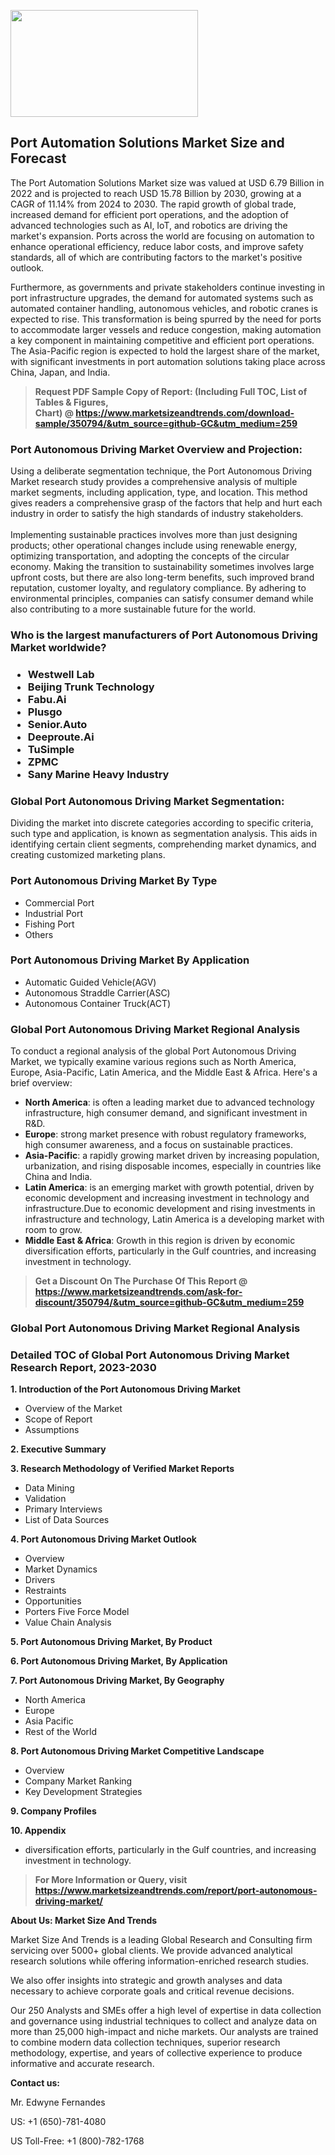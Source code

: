 <p><img class="alignnone size-medium wp-image-20088" src="https://ffe5etoiles.com/wp-content/uploads/2024/12/MST1-300x171.png" alt="" width="300" height="171" /></p><h2>Port Automation Solutions Market Size and Forecast</h2><p>The Port Automation Solutions Market size was valued at USD 6.79 Billion in 2022 and is projected to reach USD 15.78 Billion by 2030, growing at a CAGR of 11.14% from 2024 to 2030. The rapid growth of global trade, increased demand for efficient port operations, and the adoption of advanced technologies such as AI, IoT, and robotics are driving the market's expansion. Ports across the world are focusing on automation to enhance operational efficiency, reduce labor costs, and improve safety standards, all of which are contributing factors to the market's positive outlook.</p><p>Furthermore, as governments and private stakeholders continue investing in port infrastructure upgrades, the demand for automated systems such as automated container handling, autonomous vehicles, and robotic cranes is expected to rise. This transformation is being spurred by the need for ports to accommodate larger vessels and reduce congestion, making automation a key component in maintaining competitive and efficient port operations. The Asia-Pacific region is expected to hold the largest share of the market, with significant investments in port automation solutions taking place across China, Japan, and India.</p></p><blockquote id="" class=""><strong>Request PDF Sample Copy of Report: (Including Full TOC, List of Tables &amp; Figures, Chart)&nbsp;@&nbsp;<strong><a href="https://www.marketsizeandtrends.com/download-sample/350794/&utm_source=github-GC&utm_medium=259" target="_blank">https://www.marketsizeandtrends.com/download-sample/350794/&utm_source=github-GC&utm_medium=259</a></strong></strong></blockquote><h3 id="" class="">Port Autonomous Driving Market&nbsp;Overview and Projection:</h3><p id="" class="">Using a deliberate segmentation technique, the Port Autonomous Driving Market research study provides a comprehensive analysis of multiple market segments, including application, type, and location. This method gives readers a comprehensive grasp of the factors that help and hurt each industry in order to satisfy the high standards of industry stakeholders. <br /> <br />Implementing sustainable practices involves more than just designing products; other operational changes include using renewable energy, optimizing transportation, and adopting the concepts of the circular economy. Making the transition to sustainability sometimes involves large upfront costs, but there are also long-term benefits, such improved brand reputation, customer loyalty, and regulatory compliance. By adhering to environmental principles, companies can satisfy consumer demand while also contributing to a more sustainable future for the world.</p><h3 id="" class="">Who is the largest manufacturers of&nbsp;Port Autonomous Driving Market worldwide?</h3><h3 class=""><p><ul><li>Westwell Lab </li><li> Beijing Trunk Technology </li><li> Fabu.Ai </li><li> Plusgo </li><li> Senior.Auto </li><li> Deeproute.Ai </li><li> TuSimple </li><li> ZPMC </li><li> Sany Marine Heavy Industry</li></ul></p></h3><h3 id="" class="">Global&nbsp;Port Autonomous Driving Market Segmentation:</h3><p id="" class="">Dividing the market into discrete categories according to specific criteria, such type and application, is known as segmentation analysis. This aids in identifying certain client segments, comprehending market dynamics, and creating customized marketing plans.</p><h3 id="" class="">Port Autonomous Driving Market&nbsp;By Type</h3><p><p><ul><li>Commercial Port</li><li> Industrial Port</li><li> Fishing Port</li><li> Others</p></li></ul></p></p><h3 id="" class="">Port Autonomous Driving Market&nbsp;By Application</h3><p class=""><p><ul><li>Automatic Guided Vehicle(AGV)</li><li> Autonomous Straddle Carrier(ASC)</li><li> Autonomous Container Truck(ACT)</li></ul></p></p><h3 id="" class="">Global Port Autonomous Driving Market Regional Analysis</h3><p id="" class="">To conduct a regional analysis of the global Port Autonomous Driving Market, we typically examine various regions such as North America, Europe, Asia-Pacific, Latin America, and the Middle East &amp; Africa. Here's a brief overview:</p><ul><li><strong>North America</strong>: is often a leading market due to advanced technology infrastructure, high consumer demand, and significant investment in R&amp;D.</li><li><strong>Europe</strong>: strong market presence with robust regulatory frameworks, high consumer awareness, and a focus on sustainable practices.</li><li><strong>Asia-Pacific</strong>: a rapidly growing market driven by increasing population, urbanization, and rising disposable incomes, especially in countries like China and India.</li><li><strong>Latin America</strong>: is an emerging market with growth potential, driven by economic development and increasing investment in technology and infrastructure.Due to economic development and rising investments in infrastructure and technology, Latin America is a developing market with room to grow.</li><li><strong>Middle East &amp; Africa</strong>: Growth in this region is driven by economic diversification efforts, particularly in the Gulf countries, and increasing investment in technology.</li></ul><blockquote id="" class=""><strong>Get a Discount On The Purchase Of This Report @ <strong><a href="https://www.marketsizeandtrends.com/ask-for-discount/350794/&utm_source=github-GC&utm_medium=259" target="_blank">https://www.marketsizeandtrends.com/ask-for-discount/350794/&utm_source=github-GC&utm_medium=259</a></strong></strong></blockquote><h3 id="" class="">Global Port Autonomous Driving Market Regional Analysis</h3><h3 id="" class="">Detailed TOC of Global Port Autonomous Driving Market Research Report, 2023-2030</h3><p id="" class=""><strong>1. Introduction of the Port Autonomous Driving Market</strong></p><ul><li>Overview of the Market</li><li>Scope of Report</li><li>Assumptions</li></ul><p id="" class=""><strong>2. Executive Summary</strong></p><p id="" class=""><strong>3. Research Methodology of Verified Market Reports</strong></p><ul><li>Data Mining</li><li>Validation</li><li>Primary Interviews</li><li>List of Data Sources</li></ul><p id="" class=""><strong>4. Port Autonomous Driving Market Outlook</strong></p><ul><li>Overview</li><li>Market Dynamics</li><li>Drivers</li><li>Restraints</li><li>Opportunities</li><li>Porters Five Force Model</li><li>Value Chain Analysis</li></ul><p id="" class=""><strong>5. Port Autonomous Driving Market, By Product</strong></p><p id="" class=""><strong>6. Port Autonomous Driving Market, By Application</strong></p><p id="" class=""><strong>7. Port Autonomous Driving Market, By Geography</strong></p><ul><li>North America</li><li>Europe</li><li>Asia Pacific</li><li>Rest of the World</li></ul><p id="" class=""><strong>8. Port Autonomous Driving Market Competitive Landscape</strong></p><ul><li>Overview</li><li>Company Market Ranking</li><li>Key Development Strategies</li></ul><p id="" class=""><strong>9. Company Profiles</strong></p><p id="" class=""><strong>10. Appendix</strong></p><ul><li>diversification efforts, particularly in the Gulf countries, and increasing investment in technology.</li></ul><blockquote id="" class=""><strong>For More Information or Query, visit <strong><strong><a href="https://www.marketsizeandtrends.com/report/port-autonomous-driving-market/" target="_blank">https://www.marketsizeandtrends.com/report/port-autonomous-driving-market/</a></strong></strong></strong></blockquote><p id="" class=""><strong>About Us: Market Size And Trends</strong></p><p id="" class="">Market Size And Trends is a leading Global Research and Consulting firm servicing over 5000+ global clients. We provide advanced analytical research solutions while offering information-enriched research studies.</p><p id="" class="">We also offer insights into strategic and growth analyses and data necessary to achieve corporate goals and critical revenue decisions.</p><p id="" class="">Our 250 Analysts and SMEs offer a high level of expertise in data collection and governance using industrial techniques to collect and analyze data on more than 25,000 high-impact and niche markets. Our analysts are trained to combine modern data collection techniques, superior research methodology, expertise, and years of collective experience to produce informative and accurate research.</p><p id="" class=""><strong>Contact us:</strong></p><p id="" class="">Mr. Edwyne Fernandes</p><p id="" class="">US: +1 (650)-781-4080</p><p id="" class="">US Toll-Free: +1 (800)-782-1768</p>
